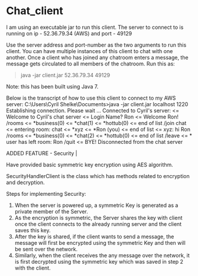 # Chat_client
I am using an executable jar to run this client.
The server to connect to is running on ip - 52.36.79.34 (AWS) and port - 49129

Use the server address and port-number as the two arguments to run this client.
You can have multiple instances of this client to chat with one another.
Once a client who has joined any chatroom enters a message, the message gets circulated to all members of the chatroom.
Run this as:
> java -jar client.jar 52.36.79.34 49129

Note: this has been built using Java 7.

Below is the transcript of how to use this client to connect to my AWS server: 
C:\Users\Cyril Shelke\Documents>java -jar client.jar localhost 1220
Establishing connection. Please wait ...
Connected to Cyril's server:
<= Welcome to Cyril's chat server
<= Login Name?
Ron
<= Welcome Ron!
/rooms
<= *business(0)
<= *chat(1)
<= *hottub(0)
<= end of list
/join chat
<= entering room: chat
<= *xyz
<= *Ron (you)
<= end of list
<= xyz: hi Ron
/rooms
<= *business(0)
<= *chat(2)
<= *hottub(0)
<= end of list
/leave
<= * user has left room: Ron
/quit
<= BYE!
Disconnected from the chat server


ADDED FEATURE - Security |

Have provided basic symmetric key encryption using AES algorithm.

SecurityHandlerClient is the class which has methods related to encryption and decryption.

Steps for implementing Security:

1. When the server is powered up, a symmetric Key is generated as a private member of the Server.
2. As the encryption is symmetric, the Server shares the key with client once the client connects to the already running server and the client saves this key.
3. After the key is shared, if the client wants to send a message, the message will first be encrypted using the symmetric Key and then will be sent over the network.
4. Similarly, when the client receives the any message over the network, it is first decrypted using the symmetric key which was saved in step 2 with the client.


